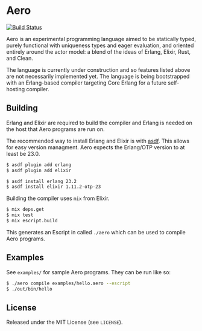 # Aero

[![Build Status](https://www.travis-ci.com/aerolang/aero.svg?branch=master)](https://www.travis-ci.com/aerolang/aero)

Aero is an experimental programming language aimed to be statically typed,
purely functional with uniqueness types and eager evaluation, and oriented
entirely around the actor model: a blend of the ideas of Erlang, Elixir, Rust,
and Clean.

The language is currently under construction and so features listed above are
not necessarily implemented yet. The language is being bootstrapped with an
Erlang-based compiler targeting Core Erlang for a future self-hosting compiler.

## Building

Erlang and Elixir are required to build the compiler and Erlang is needed on the
host that Aero programs are run on.

The recommended way to install Erlang and Elixir is with
[asdf](https://asdf-vm.com). This allows for easy version managment. Aero
expects the Erlang/OTP version to at least be 23.0.

```sh
$ asdf plugin add erlang
$ asdf plugin add elixir

$ asdf install erlang 23.2
$ asdf install elixir 1.11.2-otp-23
```

Building the compiler uses `mix` from Elixir.

```sh
$ mix deps.get
$ mix test
$ mix escript.build
```

This generates an Escript in called `./aero` which can be used to compile Aero
programs.

## Examples

See `examples/` for sample Aero programs. They can be run like so:

```sh
$ ./aero compile examples/hello.aero --escript
$ ./out/bin/hello
```

## License

Released under the MIT License (see `LICENSE`).
